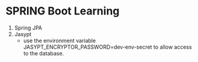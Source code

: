 # SPRING Boot Learning

1. Spring JPA
2. Jasypt
    - use the environment variable JASYPT_ENCRYPTOR_PASSWORD=dev-env-secret to allow access to the database.